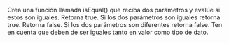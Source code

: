 Crea una función llamada isEqual() que reciba dos parámetros y evalúe si estos son iguales.
Retorna true. Si los dos parámetros son iguales retorna true.
Retorna false. Si los dos parámetros son diferentes retorna false.
Ten en cuenta que deben de ser iguales tanto en valor como tipo de dato.
